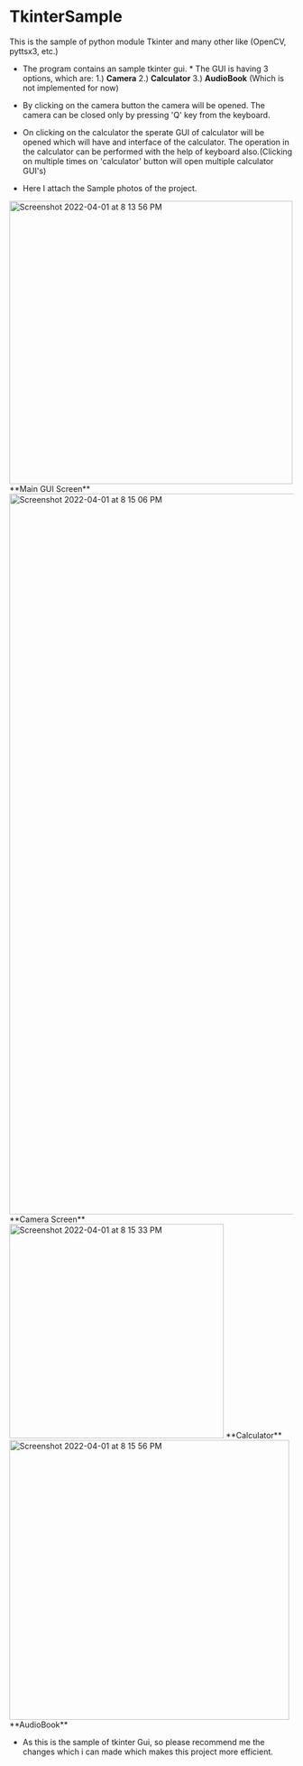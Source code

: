 # TkinterSample
This is the sample of python module Tkinter and many other like (OpenCV, pyttsx3, etc.)


* The program contains an sample tkinter gui. * The GUI is having 3 options, which are:
   1.) **Camera**
   2.) **Calculator**
   3.) **AudioBook** (Which is not implemented for now)
* By clicking on the camera button the camera will be opened. The camera can be closed only by pressing 'Q' key from the keyboard.
* On clicking on the calculator the sperate GUI of calculator will be opened which will have and interface of the calculator. The operation in 
   the calculator can be performed with the help of keyboard also.(Clicking on multiple times on 'calculator' button will open multiple calculator
   GUI's)
 
 * Here I attach the Sample photos of the project.
<img width="502" alt="Screenshot 2022-04-01 at 8 13 56 PM" src="https://user-images.githubusercontent.com/70790481/161286611-b7b70bd6-6877-42e3-98c4-d66b06b667ae.png">
**Main GUI Screen**


<img width="1278" alt="Screenshot 2022-04-01 at 8 15 06 PM" src="https://user-images.githubusercontent.com/70790481/161286836-63a03d24-ac1c-48e0-910a-815751ccbe95.png">
**Camera Screen**


<img width="380" alt="Screenshot 2022-04-01 at 8 15 33 PM" src="https://user-images.githubusercontent.com/70790481/161286896-00774687-7a55-48e3-88dd-df264c909bd8.png">
**Calculator**


<img width="496" alt="Screenshot 2022-04-01 at 8 15 56 PM" src="https://user-images.githubusercontent.com/70790481/161286966-6ba5b325-c48c-4942-a883-f29233414342.png">
**AudioBook**

* As this is the sample of tkinter Gui, so please recommend me the changes which i can made which makes this project more efficient.

